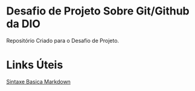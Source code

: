 # Desafio de Projeto Sobre Git/Github da DIO
Repositório Criado para o Desafio de Projeto.

# Links Úteis
[Sintaxe Basica Markdown](https://www.markdownguide.org/basic-syntax)
